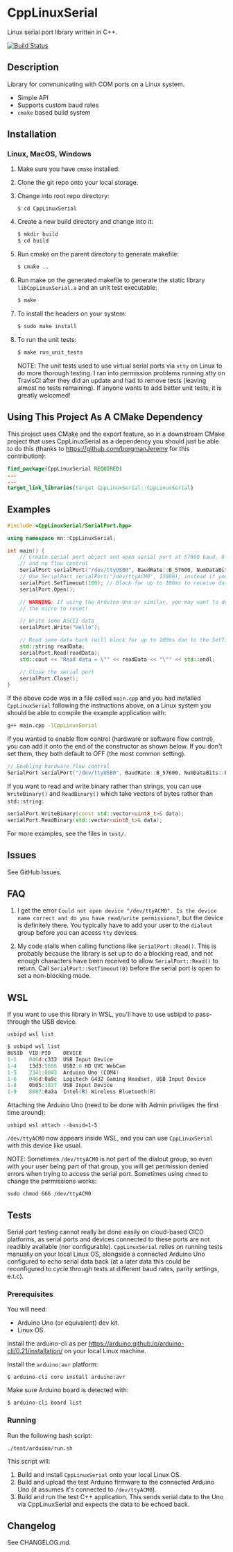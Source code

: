 # CppLinuxSerial

Linux serial port library written in C++.

[![Build Status](https://travis-ci.org/gbmhunter/CppLinuxSerial.svg?branch=master)](https://travis-ci.org/gbmhunter/CppLinuxSerial)

## Description

Library for communicating with COM ports on a Linux system.

* Simple API
* Supports custom baud rates
* `cmake` based build system

## Installation

### Linux, MacOS, Windows

1. Make sure you have `cmake` installed.

1. Clone the git repo onto your local storage.

1. Change into root repo directory:

	```
	$ cd CppLinuxSerial
	```

1. Create a new build directory and change into it:

	```bash
	$ mkdir build
	$ cd build
	```

1. Run cmake on the parent directory to generate makefile:

	```bash
	$ cmake ..
	```

1. Run make on the generated makefile to generate the static library `libCppLinuxSerial.a` and an unit test executable:

	```bash
	$ make
	```

1. To install the headers on your system:

	```bash
	$ sudo make install
	```

1. To run the unit tests:

	```bash
	$ make run_unit_tests
	```

	NOTE: The unit tests used to use virtual serial ports via `stty` on Linux to do more thorough testing. I ran into permission problems running stty on TravisCI after they did an update and had to remove tests (leaving almost no tests remaining). If anyone wants to add better unit tests, it is greatly welcomed! 

## Using This Project As A CMake Dependency

This project uses CMake and the export feature, so in a downstream CMake project that uses CppLinuxSerial as a dependency you should just be able to do this (thanks to https://github.com/borgmanJeremy for this contribution):

```cmake
find_package(CppLinuxSerial REQUIRED)
...
...
target_link_libraries(target CppLinuxSerial::CppLinuxSerial)
```

## Examples

```c++
#include <CppLinuxSerial/SerialPort.hpp>

using namespace mn::CppLinuxSerial;

int main() {
	// Create serial port object and open serial port at 57600 baud, 8 data bits, no parity bit, one stop bit (8n1),
	// and no flow control
	SerialPort serialPort("/dev/ttyUSB0", BaudRate::B_57600, NumDataBits::EIGHT, Parity::NONE, NumStopBits::ONE);
	// Use SerialPort serialPort("/dev/ttyACM0", 13000); instead if you want to provide a custom baud rate
	serialPort.SetTimeout(100); // Block for up to 100ms to receive data
	serialPort.Open();

	// WARNING: If using the Arduino Uno or similar, you may want to delay here, as opening the serial port causes
	// the micro to reset!

	// Write some ASCII data
	serialPort.Write("Hello");

	// Read some data back (will block for up to 100ms due to the SetTimeout(100) call above)
	std::string readData;
	serialPort.Read(readData);
	std::cout << "Read data = \"" << readData << "\"" << std::endl;

	// Close the serial port
	serialPort.Close();
}
```

If the above code was in a file called `main.cpp` and you had installed `CppLinuxSerial` following the instructions above, on a Linux system you should be able to compile the example application with:

```bash
g++ main.cpp -lCppLinuxSerial
```

If you wanted to enable flow control (hardware or software flow control), you can add it onto the end of the constructor as shown below. If you don't set them, they both default to OFF (the most common setting).

```c++
// Enabling hardware flow control
SerialPort serialPort("/dev/ttyUSB0", BaudRate::B_57600, NumDataBits::EIGHT, Parity::NONE, NumStopBits::ONE, HardwareFlowControl::ON, SoftwareFlowControl::OFF);
```

If you want to read and write binary rather than strings, you can use `WriteBinary()` and `ReadBinary()` which take vectors of bytes rather than `std::string`:

```c++
serialPort.WriteBinary(const std::vector<uint8_t>& data);
serialPort.ReadBinary(std::vector<uint8_t>& data);
```

For more examples, see the files in `test/`.

## Issues

See GitHub Issues.
	
## FAQ

1. I get the error `Could not open device "/dev/ttyACM0". Is the device name correct and do you have read/write permissions?`, but the device is definitely there. You typically have to add your user to the `dialout` group before you can access `tty` devices.

1. My code stalls when calling functions like `SerialPort::Read()`. This is probably because the library is set up to do a blocking read, and not enough characters have been received to allow `SerialPort::Read()` to return. Call `SerialPort::SetTimeout(0)` before the serial port is open to set a non-blocking mode.

## WSL

If you want to use this library in WSL, you'll have to use usbipd to pass-through the USB device.

```
usbipd wsl list
```

```powershell
$ usbipd wsl list
BUSID  VID:PID    DEVICE                                                        STATE
1-1    046d:c332  USB Input Device                                              Not attached
1-4    13d3:5666  USB2.0 HD UVC WebCam                                          Not attached
1-5    2341:0043  Arduino Uno (COM4)                                            Not attached
1-6    046d:0a9c  Logitech G432 Gaming Headset, USB Input Device                Not attached
1-8    0b05:1837  USB Input Device                                              Not attached
1-9    8087:0a2a  Intel(R) Wireless Bluetooth(R)                                Not attached
```

Attaching the Arduino Uno (need to be done with Admin priviliges the first time around):

```
usbipd wsl attach --busid=1-5
```

`/dev/ttyACM0` now appears inside WSL, and you can use `CppLinuxSerial` with this device like usual.

NOTE: Sometimes `/dev/ttyACM0` is not part of the dialout group, so even with your user being part of that group, you will get permission denied errors when trying to access the serial port. Sometimes using `chmod` to change the permissions works:

```
sudo chmod 666 /dev/ttyACM0 
```

## Tests

Serial port testing cannot really be done easily on cloud-based CICD platforms, as serial ports and devices connected to these ports are not readibly available (nor configurable). `CppLinuxSerial` relies on running tests manually on your local Linux OS, alongside a connected Arduino Uno configured to echo serial data back (at a later data this could be reconfigured to cycle through tests at different baud rates, parity settings, e.t.c).

### Prerequisites

You will need:

* Arduino Uno (or equivalent) dev kit.
* Linux OS.

Install the arduino-cli as per https://arduino.github.io/arduino-cli/0.21/installation/ on your local Linux machine.

Install the `arduino:avr` platform:

```
$ arduino-cli core install arduino:avr
```

Make sure Arduino board is detected with:

```
$ arduino-cli board list
```

### Running

Run the following bash script:

```
./test/arduino/run.sh 
```

This script will:

1. Build and install `CppLinuxSerial` onto your local Linux OS.
1. Build and upload the test Arduino firmware to the connected Arduino Uno (it assumes it's connected to `/dev/ttyACM0`).
1. Build and run the test C++ application. This sends serial data to the Uno via CppLinuxSerial and expects the data to be echoed back.

## Changelog

See CHANGELOG.md.
